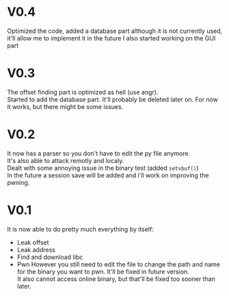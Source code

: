 # V0.4
Optimized the code, added a database part although it is not currently used, it'll allow me to implement it in the future
I also started working on the GUI part

# V0.3
The offset finding part is optimized as hell (use angr).<br>
Started to add the database part. It'll probably be deleted later on. For now it works, but there might be some issues.


# V0.2
It now has a parser so you don't have to edit the py file anymore. <br>
It's also able to attack remotly and localy.<br>
Dealt with some annoying issue in the binary test (added `setvbuf()`)<br>
In the future a session save will be added and i'll work on improving the pwning.


# V0.1
It is now able to do pretty much everything by itself:
* Leak offset
* Leak address
* Find and download libc
* Pwn
However you still need to edit the file to change the path and name for the binary you want to pwn. It'll be fixed in future version.<br>
It also cannot access online binary, but that'll be fixed too sooner than later.
